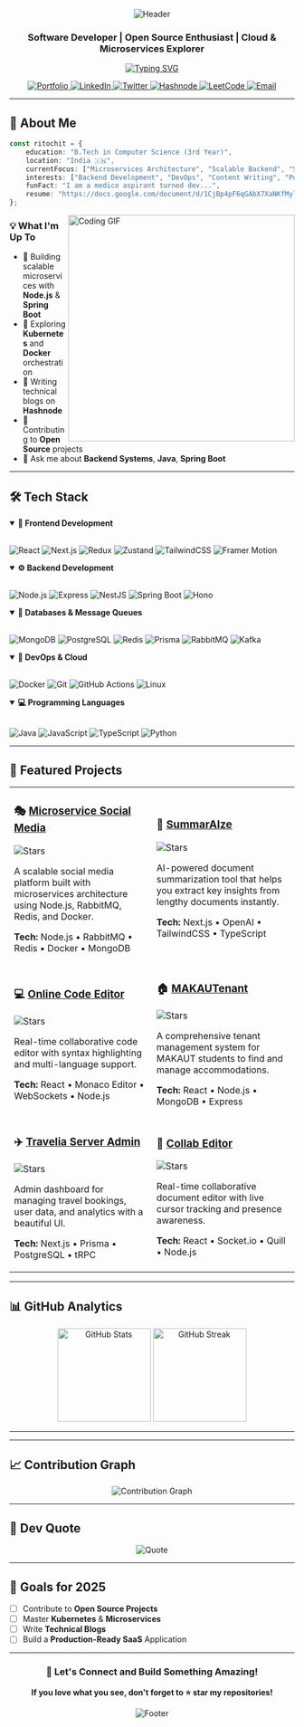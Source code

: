 <div align="center">

![Header](https://capsule-render.vercel.app/api?type=waving&color=gradient&customColorList=6,11,20&height=300&section=header&text=Ritochit%20Ghosh&fontSize=80&fontAlignY=55&animation=fadeIn&fontColor=fff)

### Software Developer | Open Source Enthusiast | Cloud & Microservices Explorer

[![Typing SVG](https://readme-typing-svg.demolab.com?font=Fira+Code&weight=600&size=22&duration=3000&pause=1000&color=3B82F6&center=true&vCenter=true&random=false&width=700&lines=Building+Scalable+Backend+Systems;Crafting+Beautiful+User+Experiences;Open+Source+Contributor;Always+Learning+%26+Growing)](https://git.io/typing-svg)

<p align="center">
  <a href="https://ritochit-ghosh-hna6.vercel.app/" target="_blank">
    <img src="https://img.shields.io/badge/Portfolio-FF5722?style=for-the-badge&logo=google-chrome&logoColor=white" alt="Portfolio"/>
  </a>
  <a href="https://www.linkedin.com/in/ritochit-ghosh-3861372a0/" target="_blank">
    <img src="https://img.shields.io/badge/LinkedIn-0077B5?style=for-the-badge&logo=linkedin&logoColor=white" alt="LinkedIn"/>
  </a>
  <a href="https://twitter.com/18Ritochit" target="_blank">
    <img src="https://img.shields.io/badge/Twitter-1DA1F2?style=for-the-badge&logo=twitter&logoColor=white" alt="Twitter"/>
  </a>
  <a href="https://hashnode.com/@Ritochit18" target="_blank">
    <img src="https://img.shields.io/badge/Hashnode-2962FF?style=for-the-badge&logo=hashnode&logoColor=white" alt="Hashnode"/>
  </a>
  <a href="https://leetcode.com/ghosh_ritochit/" target="_blank">
    <img src="https://img.shields.io/badge/LeetCode-FFA116?style=for-the-badge&logo=leetcode&logoColor=black" alt="LeetCode"/>
  </a>
  <a href="mailto:imrito18@gmail.com">
    <img src="https://img.shields.io/badge/Email-D14836?style=for-the-badge&logo=gmail&logoColor=white" alt="Email"/>
  </a>
</p>

</div>

---

## 🚀 About Me

```typescript
const ritochit = {
    education: "B.Tech in Computer Science (3rd Year)",
    location: "India 🇮🇳",
    currentFocus: ["Microservices Architecture", "Scalable Backend", "System Design"],
    interests: ["Backend Development", "DevOps", "Content Writing", "Public Speaking"],
    funFact: "I am a medico aspirant turned dev...",
    resume: "https://docs.google.com/document/d/1CjBp4pF6qGAbX7XaNKfMylTMSo6UXoAhHCCjGO8hLGM"
};
```

<img align="right" alt="Coding GIF" width="400" src="https://raw.githubusercontent.com/abhisheknaiidu/abhisheknaiidu/master/code.gif">

### 💡 What I'm Up To

- 🔨 Building scalable microservices with **Node.js** & **Spring Boot**
- 🌱 Exploring **Kubernetes** and **Docker** orchestration
- 📝 Writing technical blogs on **Hashnode**
- 🎯 Contributing to **Open Source** projects
- 💬 Ask me about **Backend Systems**, **Java**, **Spring Boot**

---

## 🛠️ Tech Stack

<details open>
<summary><b>🎨 Frontend Development</b></summary>
<br>

![React](https://img.shields.io/badge/React-20232A?style=for-the-badge&logo=react&logoColor=61DAFB)
![Next.js](https://img.shields.io/badge/Next.js-000000?style=for-the-badge&logo=next.js&logoColor=white)
![Redux](https://img.shields.io/badge/Redux-764ABC?style=for-the-badge&logo=redux&logoColor=white)
![Zustand](https://img.shields.io/badge/Zustand-181717?style=for-the-badge&logo=react&logoColor=white)
![TailwindCSS](https://img.shields.io/badge/Tailwind_CSS-38B2AC?style=for-the-badge&logo=tailwind-css&logoColor=white)
![Framer Motion](https://img.shields.io/badge/Framer_Motion-0055FF?style=for-the-badge&logo=framer&logoColor=white)

</details>

<details open>
<summary><b>⚙️ Backend Development</b></summary>
<br>

![Node.js](https://img.shields.io/badge/Node.js-339933?style=for-the-badge&logo=node.js&logoColor=white)
![Express](https://img.shields.io/badge/Express-000000?style=for-the-badge&logo=express&logoColor=white)
![NestJS](https://img.shields.io/badge/NestJS-E0234E?style=for-the-badge&logo=nestjs&logoColor=white)
![Spring Boot](https://img.shields.io/badge/Spring_Boot-6DB33F?style=for-the-badge&logo=spring-boot&logoColor=white)
![Hono](https://img.shields.io/badge/Hono-E36002?style=for-the-badge&logo=hono&logoColor=white)

</details>

<details open>
<summary><b>💾 Databases & Message Queues</b></summary>
<br>

![MongoDB](https://img.shields.io/badge/MongoDB-47A248?style=for-the-badge&logo=mongodb&logoColor=white)
![PostgreSQL](https://img.shields.io/badge/PostgreSQL-316192?style=for-the-badge&logo=postgresql&logoColor=white)
![Redis](https://img.shields.io/badge/Redis-DC382D?style=for-the-badge&logo=redis&logoColor=white)
![Prisma](https://img.shields.io/badge/Prisma-2D3748?style=for-the-badge&logo=prisma&logoColor=white)
![RabbitMQ](https://img.shields.io/badge/RabbitMQ-FF6600?style=for-the-badge&logo=rabbitmq&logoColor=white)
![Kafka](https://img.shields.io/badge/Apache_Kafka-231F20?style=for-the-badge&logo=apache-kafka&logoColor=white)

</details>

<details open>
<summary><b>🐳 DevOps & Cloud</b></summary>
<br>

![Docker](https://img.shields.io/badge/Docker-2496ED?style=for-the-badge&logo=docker&logoColor=white)
![Git](https://img.shields.io/badge/Git-F05032?style=for-the-badge&logo=git&logoColor=white)
![GitHub Actions](https://img.shields.io/badge/GitHub_Actions-2088FF?style=for-the-badge&logo=github-actions&logoColor=white)
![Linux](https://img.shields.io/badge/Linux-FCC624?style=for-the-badge&logo=linux&logoColor=black)

</details>

<details open>
<summary><b>💻 Programming Languages</b></summary>
<br>

![Java](https://img.shields.io/badge/Java-ED8B00?style=for-the-badge&logo=openjdk&logoColor=white)
![JavaScript](https://img.shields.io/badge/JavaScript-F7DF1E?style=for-the-badge&logo=javascript&logoColor=black)
![TypeScript](https://img.shields.io/badge/TypeScript-007ACC?style=for-the-badge&logo=typescript&logoColor=white)
![Python](https://img.shields.io/badge/Python-3776AB?style=for-the-badge&logo=python&logoColor=white)

</details>

---

## 🌟 Featured Projects

<div align="center">

<table>
<tr>
<td width="50%">

### 🎭 [Microservice Social Media](https://github.com/RitochitGhosh/microservice_socialMedia)

![Stars](https://img.shields.io/github/stars/RitochitGhosh/microservice_socialMedia?style=social)

A scalable social media platform built with microservices architecture using Node.js, RabbitMQ, Redis, and Docker.

**Tech:** Node.js • RabbitMQ • Redis • Docker • MongoDB

</td>
<td width="50%">

### 🤖 [SummarAIze](https://github.com/RitochitGhosh/summarAIze)

![Stars](https://img.shields.io/github/stars/RitochitGhosh/summarAIze?style=social)

AI-powered document summarization tool that helps you extract key insights from lengthy documents instantly.

**Tech:** Next.js • OpenAI • TailwindCSS • TypeScript

</td>
</tr>

<tr>
<td width="50%">

### 💻 [Online Code Editor](https://github.com/RitochitGhosh/Online_Code_Editor)

![Stars](https://img.shields.io/github/stars/RitochitGhosh/Online_Code_Editor?style=social)

Real-time collaborative code editor with syntax highlighting and multi-language support.

**Tech:** React • Monaco Editor • WebSockets • Node.js

</td>
<td width="50%">

### 🏠 [MAKAUTenant](https://github.com/RitochitGhosh/MAKAUTenant)

![Stars](https://img.shields.io/github/stars/RitochitGhosh/MAKAUTenant?style=social)

A comprehensive tenant management system for MAKAUT students to find and manage accommodations.

**Tech:** React • Node.js • MongoDB • Express

</td>
</tr>

<tr>
<td width="50%">

### ✈️ [Travelia Server Admin](https://github.com/RitochitGhosh/travelia-server-admin-)

![Stars](https://img.shields.io/github/stars/RitochitGhosh/travelia-server-admin-?style=social)

Admin dashboard for managing travel bookings, user data, and analytics with a beautiful UI.

**Tech:** Next.js • Prisma • PostgreSQL • tRPC

</td>
<td width="50%">

### 📝 [Collab Editor](https://github.com/RitochitGhosh/Collab-editor)

![Stars](https://img.shields.io/github/stars/RitochitGhosh/Collab-editor?style=social)

Real-time collaborative document editor with live cursor tracking and presence awareness.

**Tech:** React • Socket.io • Quill • Node.js

</td>
</tr>
</table>

</div>

---

## 📊 GitHub Analytics

<p align="center">
  <img src="https://github-readme-stats.vercel.app/api?username=RitochitGhosh&show_icons=true&theme=tokyonight" alt="GitHub Stats" height="165" />
  <img src="https://streak-stats.demolab.com/?user=RitochitGhosh&theme=tokyonight" alt="GitHub Streak" height="165" />
</p>

---


---

## 📈 Contribution Graph

<div align="center">
  <img src="https://github-readme-activity-graph.vercel.app/graph?username=RitochitGhosh&theme=tokyo-night&hide_border=true&area=true" alt="Contribution Graph"/>
</div>

---

## 💭 Dev Quote

<div align="center">

![Quote](https://quotes-github-readme.vercel.app/api?type=horizontal&theme=tokyonight)

</div>

---

## 🎯 Goals for 2025

- [ ] Contribute to **Open Source Projects**
- [ ] Master **Kubernetes** & **Microservices**
- [ ] Write **Technical Blogs**
- [ ] Build a **Production-Ready SaaS** Application

---

<div align="center">

### 🤝 Let's Connect and Build Something Amazing!

**If you love what you see, don't forget to ⭐ star my repositories!**

![Footer](https://capsule-render.vercel.app/api?type=waving&color=gradient&customColorList=6,11,20&height=100&section=footer)

</div>
